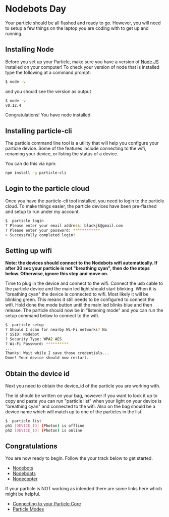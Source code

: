 # Nodebots Day
Your particle should be all flashed and ready to go.  However, you will need to setup a few things on the laptop you are coding with to get up and running.

## Installing Node

Before you set up your Particle, make sure you have a version of [Node JS](https://nodejs.org) installed on your computer! To check your version of node that is installed type the following at a command prompt:

```bash
$ node -v
```
and you should see the version as output

```bash
$ node -v
v0.12.4
```

Congratulations! You have node installed.

## Installing particle-cli
The particle command line tool is a utility that will help you configure your particle device.  Some of the features include connecting to the wifi, renaming your device, or listing the status of a device.

You can do this via npm:
```bash
npm install -g particle-cli
```

## Login to the particle cloud

Once you have the particle-cli tool installed, you need to login to the particle cloud.  To make things easier, the particle devices have been pre-flashed and setup to run under my account.

```bash
$  particle login
? Please enter your email address: blackjk@gmail.com
? Please enter your password: ************
> Successfully completed login!
```

## Setting up wifi
**Note: the devices should connect to the Nodebots wifi automatically.  If after 30 sec your particle is not "breathing cyan", then do the steps below.  Otherwise, ignore this step and move on.**

Time to plug in the device and connect to the wifi.  Connect the usb cable to the particle device and the main led light should start blinking.  When it is "breathing cyan" the device is connected to wifi.  Most likely it will be blinking green.  This means it still needs to be configured to connect the wifi.  Hold done the mode button until the main led blinks blue and then release.  The particle should now be in "listening mode" and you can run the setup command below to connect to the wifi.

```bash
$  particle setup
? Should I scan for nearby Wi-Fi networks? No
? SSID: Nodebot
? Security Type: WPA2 AES
? Wi-Fi Password: **********
...
Thanks! Wait while I save those credentials...
Done! Your device should now restart.
```
## Obtain the device id

Next you need to obtain the device_id of the particle you are working with.  

The id should be written on your bag, however if you want to look it up to copy and paste you can run "particle list" when your light on your device is "breathing cyan" and connected to the wifi.  Also on the bag should be a device name which will match up to one of the particles in the list.


```bash
$  particle list
ph1 [DEVICE_ID] (Photon) is offline
ph2 [DEVICE_ID] (Photon) is online
```

## Congratulations
You are now ready to begin.  Follow the your track below to get started.
- [Nodebots](nodebots.md)
- [Nodeboats](nodeboats.md)
- [Nodecopter](nodecopter.md)

If your particle is NOT working as intended there are some links here which might be helpful.
- [Connecting to your Particle Core](http://docs.particle.io/photon/connect/)
- [Particle Modes](http://docs.particle.io/photon/modes/)